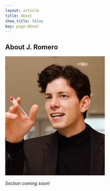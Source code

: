 ```yaml
---
layout: article
title: About
show_title: false
key: page-About
---
```


## About J. Romero

![Profile image cannot be displayed.](assets/images/profile_photo.png "@UW Campus")


*Section coming soon!*